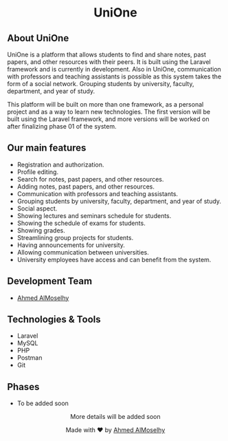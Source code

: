 # <p align="center">UniOne</p>

## About UniOne

UniOne is a platform that allows students to find and share notes, past papers, and other resources with their peers. It is built using the Laravel framework and is currently in development. Also in UniOne, communication with professors and teaching assistants is possible as this system takes the form of a social network. Grouping students by university, faculty, department, and year of study.

This platform will be built on more than one framework, as a personal project and as a way to learn new technologies. The first version will be built using the Laravel framework, and more versions will be worked on after finalizing phase 01 of the system.

## Our main features
- Registration and authorization.
- Profile editing.
- Search for notes, past papers, and other resources.
- Adding notes, past papers, and other resources.
- Communication with professors and teaching assistants.
- Grouping students by university, faculty, department, and year of study.
- Social aspect.
- Showing lectures and seminars schedule for students.
- Showing the schedule of exams for students.
- Showing grades.
- Streamlining group projects for students.
- Having announcements for university.
- Allowing communication between universities.
- University employees have access and can benefit from the system.

## Development Team
- [Ahmed AlMoselhy](https://github.com/ahmedmalmoselhy)

## Technologies & Tools
- Laravel
- MySQL
- PHP
- Postman
- Git

## Phases
- To be added soon

<p align="center">More details will be added soon</p>

<p align="center">Made with ❤️ by <a href="https://github.com/ahmedmalmoselhy">Ahmed AlMoselhy</a></p>
